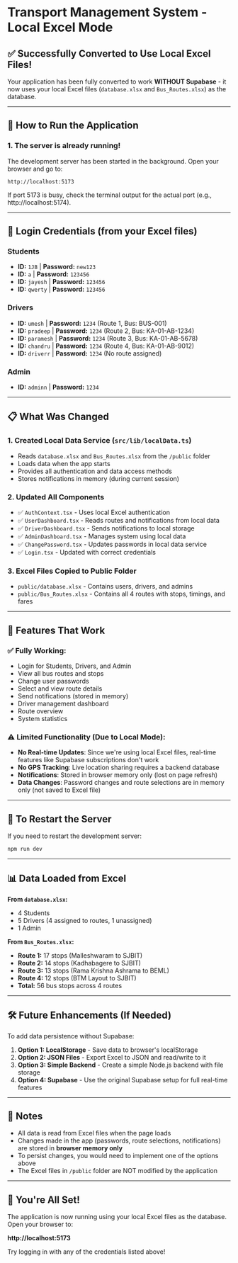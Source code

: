 # Transport Management System - Local Excel Mode

## ✅ Successfully Converted to Use Local Excel Files!

Your application has been fully converted to work **WITHOUT Supabase** - it now uses your local Excel files (`database.xlsx` and `Bus_Routes.xlsx`) as the database.

---

## 🚀 How to Run the Application

### 1. **The server is already running!**
The development server has been started in the background. Open your browser and go to:

```
http://localhost:5173
```

If port 5173 is busy, check the terminal output for the actual port (e.g., http://localhost:5174).

---

## 🔑 Login Credentials (from your Excel files)

### **Students**
- **ID:** `1JB` | **Password:** `new123`
- **ID:** `a` | **Password:** `123456`
- **ID:** `jayesh` | **Password:** `123456`
- **ID:** `qwerty` | **Password:** `123456`

### **Drivers**
- **ID:** `umesh` | **Password:** `1234` (Route 1, Bus: BUS-001)
- **ID:** `pradeep` | **Password:** `1234` (Route 2, Bus: KA-01-AB-1234)
- **ID:** `paramesh` | **Password:** `1234` (Route 3, Bus: KA-01-AB-5678)
- **ID:** `chandru` | **Password:** `1234` (Route 4, Bus: KA-01-AB-9012)
- **ID:** `driverr` | **Password:** `1234` (No route assigned)

### **Admin**
- **ID:** `adminn` | **Password:** `1234`

---

## 📋 What Was Changed

### **1. Created Local Data Service** (`src/lib/localData.ts`)
   - Reads `database.xlsx` and `Bus_Routes.xlsx` from the `/public` folder
   - Loads data when the app starts
   - Provides all authentication and data access methods
   - Stores notifications in memory (during current session)

### **2. Updated All Components**
   - ✅ `AuthContext.tsx` - Uses local Excel authentication
   - ✅ `UserDashboard.tsx` - Reads routes and notifications from local data
   - ✅ `DriverDashboard.tsx` - Sends notifications to local storage
   - ✅ `AdminDashboard.tsx` - Manages system using local data
   - ✅ `ChangePassword.tsx` - Updates passwords in local data service
   - ✅ `Login.tsx` - Updated with correct credentials

### **3. Excel Files Copied to Public Folder**
   - `public/database.xlsx` - Contains users, drivers, and admins
   - `public/Bus_Routes.xlsx` - Contains all 4 routes with stops, timings, and fares

---

## 🎯 Features That Work

### ✅ **Fully Working:**
- Login for Students, Drivers, and Admin
- View all bus routes and stops
- Change user passwords
- Select and view route details
- Send notifications (stored in memory)
- Driver management dashboard
- Route overview
- System statistics

### ⚠️ **Limited Functionality (Due to Local Mode):**
- **No Real-time Updates**: Since we're using local Excel files, real-time features like Supabase subscriptions don't work
- **No GPS Tracking**: Live location sharing requires a backend database
- **Notifications**: Stored in browser memory only (lost on page refresh)
- **Data Changes**: Password changes and route selections are in memory only (not saved to Excel file)

---

## 🔄 To Restart the Server

If you need to restart the development server:

```bash
npm run dev
```

---

## 📊 Data Loaded from Excel

**From `database.xlsx`:**
- 4 Students
- 5 Drivers (4 assigned to routes, 1 unassigned)
- 1 Admin

**From `Bus_Routes.xlsx`:**
- **Route 1:** 17 stops (Malleshwaram to SJBIT)
- **Route 2:** 14 stops (Kadhabagere to SJBIT)
- **Route 3:** 13 stops (Rama Krishna Ashrama to BEML)
- **Route 4:** 12 stops (BTM Layout to SJBIT)
- **Total:** 56 bus stops across 4 routes

---

## 🛠️ Future Enhancements (If Needed)

To add data persistence without Supabase:

1. **Option 1: LocalStorage** - Save data to browser's localStorage
2. **Option 2: JSON Files** - Export Excel to JSON and read/write to it
3. **Option 3: Simple Backend** - Create a simple Node.js backend with file storage
4. **Option 4: Supabase** - Use the original Supabase setup for full real-time features

---

## 📝 Notes

- All data is read from Excel files when the page loads
- Changes made in the app (passwords, route selections, notifications) are stored in **browser memory only**
- To persist changes, you would need to implement one of the options above
- The Excel files in `/public` folder are NOT modified by the application

---

## 🎉 You're All Set!

The application is now running using your local Excel files as the database. Open your browser to:

**http://localhost:5173**

Try logging in with any of the credentials listed above!

